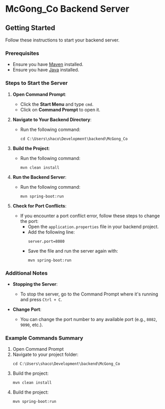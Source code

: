 # McGong_Co Backend Server

## Getting Started

Follow these instructions to start your backend server.

### Prerequisites

- Ensure you have [Maven](https://maven.apache.org/install.html) installed.
- Ensure you have [Java](https://www.oracle.com/java/technologies/javase-downloads.html) installed.

### Steps to Start the Server

1. **Open Command Prompt**:
   - Click the **Start Menu** and type `cmd`.
   - Click on **Command Prompt** to open it.

2. **Navigate to Your Backend Directory**:
   - Run the following command:
     ```shell
     cd C:\Users\shaco\Development\backend\McGong_Co
     ```

3. **Build the Project**:
   - Run the following command:
     ```shell
     mvn clean install
     ```

4. **Run the Backend Server**:
   - Run the following command:
     ```shell
     mvn spring-boot:run
     ```

5. **Check for Port Conflicts**:
   - If you encounter a port conflict error, follow these steps to change the port:
     - Open the `application.properties` file in your backend project.
     - Add the following line:
       ```properties
       server.port=8080
       ```
     - Save the file and run the server again with:
       ```shell
       mvn spring-boot:run
       ```

### Additional Notes

- **Stopping the Server**:
  - To stop the server, go to the Command Prompt where it's running and press `Ctrl + C`.

- **Change Port**:
  - You can change the port number to any available port (e.g., `8082`, `9090`, etc.).

### Example Commands Summary

1. Open Command Prompt
2. Navigate to your project folder:
   ```shell
   cd C:\Users\shaco\Development\backend\McGong_Co
3. Build the project:
   ```shell
   mvn clean install
3. Build the project:
   ```shell
   mvn spring-boot:run
